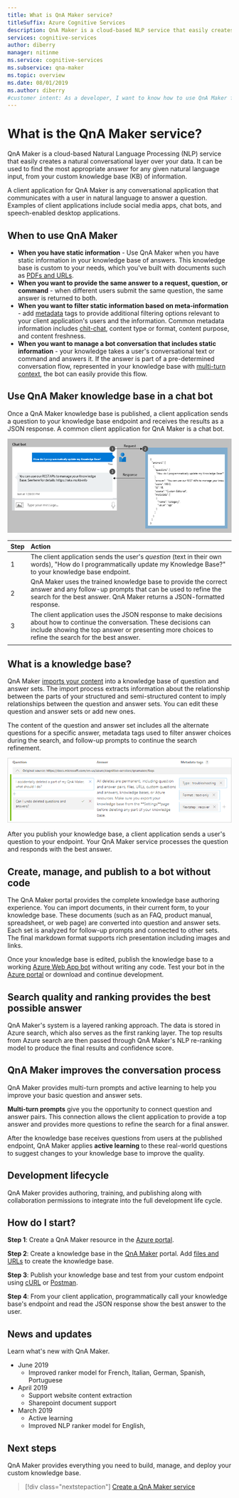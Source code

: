 ```yaml
---
title: What is QnA Maker service?
titleSuffix: Azure Cognitive Services
description: QnA Maker is a cloud-based NLP service that easily creates a natural conversational layer over your data. It can be used to find the most appropriate answer for any given natural language input, from your custom knowledge base (KB) of information.
services: cognitive-services
author: diberry
manager: nitinme
ms.service: cognitive-services
ms.subservice: qna-maker
ms.topic: overview
ms.date: 08/01/2019
ms.author: diberry
#customer intent: As a developer, I want to know how to use QnA Maker for my FAQs and product manuals so that I can enable conversational question and answer sessions for my customers.
---
```


# What is the QnA Maker service?

QnA Maker is a cloud-based Natural Language Processing (NLP) service that easily creates a natural conversational layer over your data. It can be used to find the most appropriate answer for any given natural language input, from your custom knowledge base (KB) of information.

A client application for QnA Maker is any conversational application that communicates with a user in natural language to answer a question. Examples of client applications include social media apps, chat bots, and speech-enabled desktop applications.

## When to use QnA Maker

* **When you have static information** - Use QnA Maker when you have static information in your knowledge base of answers. This knowledge base is custom to your needs, which you've built with documents such as [PDFs and URLs](../concepts/data-sources-supported.md).
* **When you want to provide the same answer to a request, question, or command** - when different users submit the same question, the same answer is returned to both. 
* **When you want to filter static information based on meta-information** - add [metadata](../how-to/metadata-generateanswer-usage.md) tags to provide additional filtering options relevant to your client application's users and the information. Common metadata information includes [chit-chat](../how-to/chit-chat-knowledge-base.md), content type or format, content purpose, and content freshness.
* **When you want to manage a bot conversation that includes static information** - your knowledge takes a user's conversational text or command and answers it. If the answer is part of a pre-determined conversation flow, represented in your knowledge base with [multi-turn context](../how-to/multiturn-conversation.md), the bot can easily provide this flow.  

## Use QnA Maker knowledge base in a chat bot

Once a QnA Maker knowledge base is published, a client application sends a question to your knowledge base endpoint and receives the results as a JSON response. A common client application for QnA Maker is a chat bot.

![Ask a bot a question and get answer from knowledge base content](../media/qnamaker-overview-learnabout/bot-chat-with-qnamaker.png)

|Step|Action|
|:--|:--|
|1|The client application sends the user's _question_ (text in their own words), "How do I programmatically update my Knowledge Base?" to your knowledge base endpoint.|
|2|QnA Maker uses the trained knowledge base to provide the correct answer and any follow-up prompts that can be used to refine the search for the best answer. QnA Maker returns a JSON-formatted response.|
|3|The client application uses the JSON response to make decisions about how to continue the conversation. These decisions can include showing the top answer or presenting more choices to refine the search for the best answer. |
|||

## What is a knowledge base? 

QnA Maker [imports your content](../concepts/data-sources-supported.md) into a knowledge base of question and answer sets. The import process extracts information about the relationship between the parts of your structured and semi-structured content to imply relationships between the question and answer sets. You can edit these question and answer sets or add new ones.  

The content of the question and answer set includes all the alternate questions for a specific answer, metadata tags used to filter answer choices during the search, and follow-up prompts to continue the search refinement.

![Example question and answer with metadata](../media/qnamaker-overview-learnabout/example-question-and-answer-with-metadata.png)

After you publish your knowledge base, a client application sends a user's question to your endpoint. Your QnA Maker service processes the question and responds with the best answer. 

## Create, manage, and publish to a bot without code

The QnA Maker portal provides the complete knowledge base authoring experience. You can import documents, in their current form, to your knowledge base. These documents (such as an FAQ, product manual, spreadsheet, or web page) are converted into question and answer sets. Each set is analyzed for follow-up prompts and connected to other sets. The final markdown format supports rich presentation including images and links. 

Once your knowledge base is edited, publish the knowledge base to a working [Azure Web App bot](https://azure.microsoft.com/en-us/services/bot-service/) without writing any code. Test your bot in the [Azure portal](https://portal.azure.com) or download and continue development. 

## Search quality and ranking provides the best possible answer

QnA Maker's system is a layered ranking approach. The data is stored in Azure search, which also serves as the first ranking layer. The top results from Azure search are then passed through QnA Maker's NLP re-ranking model to produce the final results and confidence score.

## QnA Maker improves the conversation process

QnA Maker provides multi-turn prompts and active learning to help you improve your basic question and answer sets. 

**Multi-turn prompts** give you the opportunity to connect question and answer pairs. This connection allows the client application to provide a top answer and provides more questions to refine the search for a final answer. 

After the knowledge base receives questions from users at the published endpoint, QnA Maker applies **active learning** to these real-world questions to suggest changes to your knowledge base to improve the quality. 

## Development lifecycle

QnA Maker provides authoring, training, and publishing along with collaboration permissions to integrate into the full development life cycle. 

## How do I start?

**Step 1**: Create a QnA Maker resource in the [Azure portal](https://portal.azure.com). 

**Step 2**: Create a knowledge base in the [QnA Maker](https://www.qnamaker.ai) portal. Add [files and URLs](../concepts/data-sources-supported.md) to create the knowledge base.  

**Step 3**: Publish your knowledge base and test from your custom endpoint using [cURL](../quickstarts/get-answer-from-kb-using-curl.md) or [Postman](../quickstarts/get-answer-from-kb-using-postman.md). 

**Step 4**: From your client application, programmatically call your knowledge base's endpoint and read the JSON response show the best answer to the user.  

## News and updates

Learn what's new with QnA Maker.

* June 2019
    * Improved ranker model for French, Italian, German, Spanish, Portuguese
* April 2019
    * Support website content extraction
    * Sharepoint document support
* March 2019
    * Active learning 
    * Improved NLP ranker model for English, 

## Next steps
QnA Maker provides everything you need to build, manage, and deploy your custom knowledge base. 

> [!div class="nextstepaction"]
> [Create a QnA Maker service](../how-to/set-up-qnamaker-service-azure.md)